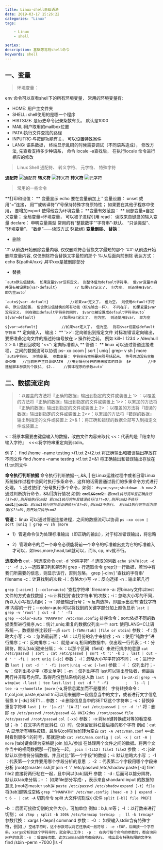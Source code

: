 ```yaml
---
title: Linux-shell基础语法
date: 2019-03-17 15:26:22
categories: "Linux"
tags:

    - Linux
    - shell

series:
description: 基础等常规shell命令
keywords: shell
---
```

## 一、变量

> 环境变量： 

env 命令可以查看shell下的所有环境变量， 常用的环境变量有:

- HOME: 用户主文件夹
- SHELL: shell使用的是哪一个程序
- HISTSIZE: 是历史命令记录条数有关。 默认是1000
- MAIL:用户取用的mailbox位置
- PATA:执行文件查找的路径
- INPUTRC:与按键功能有关， 可以设置特殊案件
- LANG: 语系数据， 终端显示乱码的时候需要调试（不同语系造成）， 修改方法, 先查看支持多少种语系， 命令 locale –a查找后， 在执行locale 命令进行相应的修改

  

> Linux Shell 通配符、 转义字符、 元字符、 特殊字符

**通配符**
![通配符](Linux-shell基础语法/通配符.png)
**转义符**
![转义符](Linux-shell基础语法/转义符.png)
**转义符**
![元字符](Linux-shell基础语法/元字符.png)

> 常用的一些命令

**打印和设值： **
变量显示 echo 要在变量前加上''
变量设置： unset 或用“=”连接， 用“”或转译符“\”号保持特殊字符原特性； 
如果要在其他子程序中使用， 要增加export 使得他变为环境变量； 
**变量有效范围： **
局部变量=自定义变量； 
全局变量=环境变量， 可以被子进程引用
read： 读取来自键盘的输入变量
declare： 申明变量类型  常用的有“整数数字”“字符串”-默认、 “只读类型”、 “环境变量”、 “数组”——读取方式 ${数组}
**变量删除、 替换**： 

- 删除

'#':从前边开始删除变量内容, 仅仅删除符合替换文字最短的那个
'##':从前边开始删除变量内容, 仅仅删除符合替换文字最短的那个
%:从后面向前删除
表达方式： echo ${path#/*xxx}  其中*xxx是被删除部分

- 替换

`` `auto默认值替换， 如果变量$var没有定义， 则整体值为default字符串， 但var变量本身并没有被设置${var-default}        // 如果var定义了， 但为空， 则还使用$var， 即为空auto` ``

`` `auto${var:-default}          //如果var定义了， 但为空， 则使用default字符串, 默认值设置， 包含默认值替换的所有功能（标准输出一样）， 不同在于， 如果变量$var没有定义， 则在输出default字符串的同时， $var也被设置成default字符串auto` ``
 `${var=default}           //如果var定义了， 但为空， 则还使用$var， 即为空` 

 `${var:=default}           //如果var定义了， 但为空， 则将$var设置成default字符串` **
定向输入， 输出： **
    '>>': 定向输出到指定文件 对标准错误定向输出， 要把准备定向文件的描述符编号放在 > 操作符之前。 例如 kill– l 1234 > /dev/null
2 > & l 放到回收站 "<<": 定向标准输入 **
    管道： **
    linux 可以通过管道连接进程， 之间的数据流可以协调
ps– xo coom | sort | uniq | grep– v sh | more
`` `auto字符串、 环境变量、 参数变量： 字符串有空格要用引号括起来， 等号两边没有空格$HOME	//当前用户主目录$PATH	//用分隔号分开的用来收索的目录  $#		//传递给脚本参数的个数$1, $2..	//脚本程序的参数auto` ``

## 二、数据流定向

> ：以覆盖的方法将『正确的数据』输出到指定的文件或装置上
1> ：以覆盖的方法将『正确的数据』输出到指定的文件或装置上
1>>：以累加的方法将『正确的数据』输出到指定的文件或装置上
2> ：以覆盖的方法将『错误的数据』输出到指定的文件或装置上
2>>：以累加的方法将『错误的数据』输出到指定的文件或装置上
2>& 1：将正确和错误的数据全部写入到指定文件或装置上

<：将原本需要由键盘输入的数据，改由文件内容来取代
<<：代表的是『结束的输入字符』 
<<<:将字符串重定向到stdin。
 
例子：
find /home –name testing >t1.txt 2>t2.txt  将正确输出和错误输出存放在不同文件 
find /home –name testing >t1.txt 2>&1  将正确输出和错误输出存放在t1.txt同文件

**命令执行判断依据**
命令执行判断依据--;,&&,||
在Linux运维过程中或者日常Linux系统操作过程中会同时执行多条命令，这样的话需要通过我们的多重命令方式进行处理。
1.
通过使用';'分号执行多个命令，如例：
`#sync;sync;shutdown -h now`
2.
通过判断执行命令，&&/||执行情况 如例:
**`cmd1&&cmd2:`**
_`若cmd1执行完毕且正确执行($?=0),则开始执行cmd2
若cmd1执行完毕且错误执行($?!=0),则开cmd2不执行`_
**`cmd1||cmd2:`**
_`若cmd1执行完毕后正确执行($?=0),则cmd2不执行。
若cmd1执行完毕后为错误($?!=0),则开始只执行cmd2`_

**管道：**
linux 可以通过管道连接进程，之间的数据流可以协调
`ps –xo coom | sort |uniq | grep –v sh |more`
- 1）管道命令仅为处理标准输出（即正确的输出），对于标准错误输出，将忽略

- 2）管理命令的后一个命令必须能将前一个命令的标准输出变为它的标准输入才可以，如less,more,head,tail就可以，而ls, cp, mv就不行。

**选取命令**
cut - 列选取命令
cut -d '分隔字符' -f 选取的列数
`echo $PATH|cut -d ':' -f 3,5`  --选取第3列和第5列
grep - 行选取命令
grep分一行数据，若当中有我们所需要的信息，则显示该行，否则忽略。
grep [-cinv] '查找的字符串' filename
-c：计算找到的次数
-i：忽略大小写
-v：反向选择
-n：输出第几行

`grep [-acivn] [--color=auto]` ’查找字符串‘ filename
-a: 将binary文件以test文件的方式查找数据；-c:计算找到'查找字符串'的次数；-i：忽略大小写的不同，所以大小写视为相同；-n：顺便输出行号；-v:反向选择，即显示出没有‘查找字符串’内容的一行；--color=auto:可以将找到的关键字部分加上颜色显示
 `last | grep -v 'root' | cut -d ' ' -f1`     
 `grep --color=auto 'MANPATH' /etc/man.config`
排序命令：sort:依据不同的数据类型进行排序,wc：统计,uniq:重复的数据仅列出一个
sort: 使用LANG=C让语系统一，数据排序比较好一点
`sort [-fbMnrtuk] [file or stdin]`
参数：
-f : 忽略大小写；-b ：忽略最前面；-M ：以月份的名字来排序；-n ：使用“纯数字”进行排序；-r：反向排序；-u： 就是uniq,相同的数据中，仅出现一行代表；-t：分隔符，默认[tab]键来分隔； -k ：以那个区间（field）来进行排序的意思
`cat /etc/passwd | sort ; cat /etc/passwd | sort -t ':' -k 3 ; last | cut -d ' ' -f1 | sort uniq [-ic]`
参数：
-i：忽略大小写字符的不同； -c：进行计数
`last | cut -d ' ' -f1 |sort|uniq -c`
`wc [-lwm]`
参数：
-l ： 仅列出行；-w ：仅列出多少字（英文单字）；-m ：仅列出字符
last可以输出登陆者，但最后两行并非账号内容。取得月份登陆系统的总人数
`last | grep [a-zA-Z]|grep -v wtmp|wc -l`
`last | tee last.list | cut -d " " -f1        ;   ls -l | tee -a ~/homefile |more`   (-a,将信息累加而不是覆盖）
字符转换命令： tr,col,join,paste,epand
tr:可以用来删除一段信息当中的文字，或者进行文字信息替换
tr [-ds] SET1 ...
参数：
-d:删除信息当中的SET1Z这个字符串；-s：替换掉重复字符串
`last | tr '[a-z]' '[A-Z]'`
`cat /etc/passwd | tr -d ':'`  将：删除
`cp /etc/passwd /root/passwd && UNIX2dos /root/passwd`
`file /etc/passwd /root/passwd`
`col [-xb]`
参数：
-x:将tab键转换成对等的看空格键；-b ：在文字内有反斜杠（/）时，仅保留反斜杠最后接的那个字符
例如：cat -A 显示所有特殊按钮，最后以col将[tab]转为空白
`cat -A /etc/man.conf`    <==此时看到很多^I的符号，那就是tab
`cat /etc/man.config | col -x | cat -A | more`      [tab]键会转为空格键
join  加入/参加   在处理两个文件之间的数据。将两个文件当中的相同数据那一行加在一起。
`join [-ti12] file1 file2`
参数：
 -t : join默认以空格符分隔数据，并且对比“第一个字段”的数据；-i: 默认忽略大小写 ； -1 ：代表第一个文件要用哪个字段分析的意思 ； -2 ：代表第二个字段用哪个字段来分析
[root@master ssh]# join -t ':' /etc/passwd /etc/shadow 
 paste [-d] file1 file2  直接将两行粘在一起，且中间以[tab]隔开
 参数：
 -d : 后面可以接分隔符，默认以tab来分隔；- ： 如果file部分写成- ，表示来自shandard input 的数据的意思
[root@master ssh]# `paste /etc/passwd /etc/shadow` 
`expand [-t] file`  将[tab]键转成空格
`grep "^MANPATH" /etc/man.config |head -n 3 | expand -t 6 - | cat -A`
切割命令 split    大文件切割成小文件
`split [-bl] file PREFI`

-b ：后面可接欲切割的文件大小，可加单位 例如：b,k,m等；    -l ：以行数来进行切割；
`cd /tmp ; split -b 300k /etc/termcap termcap  ;  ll -k trmcap*`
参数代换： xargs [-0epn] command
参数：
-0 ： 如果输入stdin含有特殊字符，例如`,/ 空格字符时，这个参数可以将它还原成一般符号； -e :EOF，后面接一个字符串，xargs分析到这个字符串时，就会停止工作； -p ： 在执行每个命令的参数时，都会询问用户的意思；-n ：后面接次数，诶次command命令都会执行。
找出具有特殊权限的文件名
`find /sbin -perm +7000 |ls -l`
